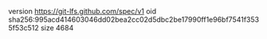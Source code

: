 version https://git-lfs.github.com/spec/v1
oid sha256:995acd414603046dd02bea2cc02d5dbc2be17990ff1e96bf7541f3535f53c512
size 4684
